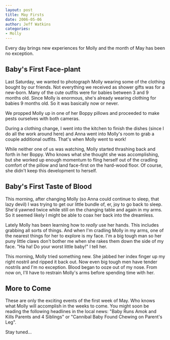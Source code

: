 ```yaml
---
layout: post
title: May Firsts
date: 2006-05-06
author: Jeff Watkins
categories:
- Molly
---
```


Every day brings new experiences for Molly and the month of May has been no exception.

## Baby's First Face-plant ##

Last Saturday, we wanted to photograph Molly wearing some of the clothing bought by our friends. Not everything we received as shower gifts was for a new-born. Many of the cute outfits were for babies between 3 and 9 months old. Since Molly is enormous, she's already wearing clothing for babies 9 months old. So it was basically now or never.

We propped Molly up in one of her Boppy pillows and proceeded to make pests ourselves with both cameras.

During a clothing change, I went into the kitchen to finish the dishes (since I do all the work around here) and Anna went into Molly's room to grab a couple additional outfits. That's when Molly went to work!

While neither one of us was watching, Molly started thrashing back and forth in her Boppy. Who knows what she thought she was accomplishing, but she worked up enough momentum to fling herself out of the cradling comfort of the pillow and land face-first on the hard-wood floor. Of course, she didn't keep this development to herself.

## Baby's First Taste of Blood ##

This morning, after changing Molly (so Anna could continue to sleep, that lazy devil) I was trying to get our little bundle of, er, joy to go back to sleep. She'd yawned twice while still on the changing table and again in my arms. So it seemed likely I might be able to coax her back into the dreamless.

Lately Molly has been learning how to *really* use her hands. This includes grabbing all sorts of things. And when I'm cradling Molly in my arms, one of the nearest things for her to explore is my face. I'm a big tough man so her puny little claws don't bother me when she rakes them down the side of my face. "Ha ha! Do your worst little baby!" I tell her.

This morning, Molly tried something new. She jabbed her index finger up my right nostril and ripped it back out. Now even big tough men have tender nostrils and I'm no exception. Blood began to ooze out of my nose. From now on, I'll have to restrain Molly's arms before spending time with her.

## More to Come ##

These are only the exciting events of the first week of May. Who knows what Molly will accomplish in the weeks to come. You might soon be reading the following headlines in the local news: "Baby Runs Amok and Kills Parents and 4 Siblings" or "Cannibal Baby Found Chewing on Parent's Leg".

Stay tuned...